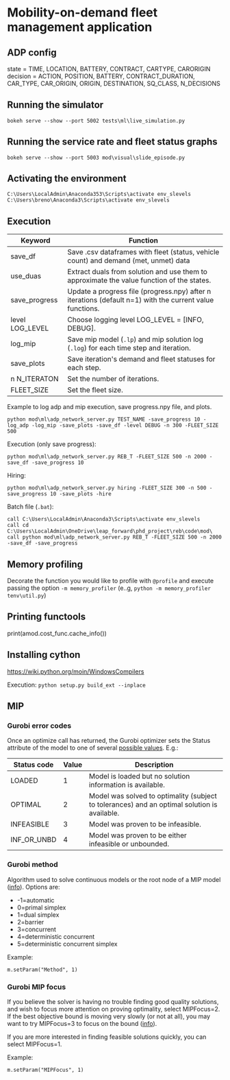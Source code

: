 # Mobility-on-demand fleet management application
## ADP config

state = TIME, LOCATION, BATTERY, CONTRACT, CARTYPE, CARORIGIN
decision = ACTION, POSITION, BATTERY, CONTRACT_DURATION, CAR_TYPE, CAR_ORIGIN, ORIGIN, DESTINATION, SQ_CLASS, N_DECISIONS

## Running the simulator

    bokeh serve --show --port 5002 tests\ml\live_simulation.py

## Running the service rate and fleet status graphs

    bokeh serve --show --port 5003 mod\visual\slide_episode.py

## Activating the environment

    C:\Users\LocalAdmin\Anaconda353\Scripts\activate env_slevels
    C:\Users\breno\Anaconda3\Scripts\activate env_slevels

## Execution


| Keyword | Function |
|---------|----------|
|save_df  | Save .csv dataframes with fleet (status, vehicle count) and demand (met, unmet) data|
|use_duas | Extract duals from solution and use them to approximate the value function of the states.|
|save_progress| Update a progress file (progress.npy) after n iterations (default n=1) with the current value functions.|
|level LOG_LEVEL| Choose logging level LOG_LEVEL = [INFO, DEBUG].|
|log_mip | Save mip model (`.lp`) and mip solution log (`.log`) for each time step and iteration.|
|save_plots| Save iteration's demand and fleet statuses for each step.|
|n N_ITERATON| Set the number of iterations.|
|FLEET_SIZE | Set the fleet size.|

Example to log adp and mip execution, save progress.npy file, and plots.

    python mod\ml\adp_network_server.py TEST_NAME -save_progress 10 -log_adp -log_mip -save_plots -save_df -level DEBUG -n 300 -FLEET_SIZE 500

Execution (only save progress):

    python mod\ml\adp_network_server.py REB_T -FLEET_SIZE 500 -n 2000 -save_df -save_progress 10

Hiring:

    python mod\ml\adp_network_server.py hiring -FLEET_SIZE 300 -n 500 -save_progress 10 -save_plots -hire

Batch file (`.bat`):

    call C:\Users\LocalAdmin\Anaconda3\Scripts\activate env_slevels
    call cd C:\Users\LocalAdmin\OneDrive\leap_forward\phd_project\reb\code\mod\
    call python mod\ml\adp_network_server.py REB_T -FLEET_SIZE 500 -n 2000 -save_df -save_progress

## Memory profiling

Decorate the function you would like to profile with `@profile` and execute passing the option `-m memory_profiler` (e..g, `python -m memory_profiler tenv\util.py`)

## Printing functools

print(amod.cost_func.cache_info())

## Installing cython

https://wiki.python.org/moin/WindowsCompilers

Execution:
`python setup.py build_ext --inplace`

## MIP
### Gurobi error codes

Once an optimize call has returned, the Gurobi optimizer sets the Status attribute of the model to one of several [possible values](https://www.gurobi.com/documentation/6.0/refman/optimization_status_codes.html). E.g.: 


| Status code     | Value | Description |
|-----------------|-------|-------------|
| LOADED          | 1     | Model is loaded but no solution information is available.|
| OPTIMAL         | 2     | Model was solved to optimality (subject to tolerances)  and an optimal solution is available.|
| INFEASIBLE      | 3     | Model was proven to be infeasible.|
| INF_OR_UNBD     | 4     | Model was proven to be either infeasible or unbounded.|

### Gurobi method
Algorithm used to solve continuous models or the root node of a MIP model ([info](https://www.gurobi.com/documentation/8.1/refman/method.html#parameter:Method)). Options are: 
 * -1=automatic
 * 0=primal simplex
 * 1=dual simplex
 * 2=barrier
 * 3=concurrent
 * 4=deterministic concurrent
 * 5=deterministic concurrent simplex

Example:
    
    m.setParam("Method", 1)

### Gurobi MIP focus
If you believe the solver is having no trouble finding good quality solutions, and wish to focus more attention on proving optimality, select MIPFocus=2.
If the best objective bound is moving very slowly (or not at all), you may want to try MIPFocus=3 to focus on the bound ([info](https://www.gurobi.com/documentation/8.1/refman/mipfocus.html)).

If you are more interested in finding feasible solutions quickly, you can select MIPFocus=1.

Example:

    m.setParam("MIPFocus", 1)
